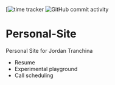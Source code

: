 [![time tracker](https://wakatime.com/badge/github/JordanTranchina/JordanTranchina.github.io?color=dark-green)
![GitHub commit activity](https://img.shields.io/github/commit-activity/y/JordanTranchina/JordanTranchina.github.io?color=dark-green)

# Personal-Site

Personal Site for Jordan Tranchina

-   Resume
-   Experimental playground
-   Call scheduling
